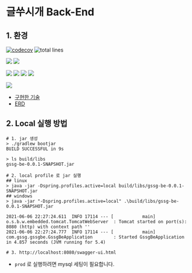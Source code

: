 # 글쑤시개 Back-End

## 1. 환경

[![codecov](https://codecov.io/gh/Dogcument/gssg-be/branch/master/graph/badge.svg?token=R1MG8FC6BQ)](https://codecov.io/gh/Dogcument/gssg-be) ![total lines](https://img.shields.io/tokei/lines/github/Dogcument/gssg-be)

![](https://img.shields.io/badge/spring%20boot-2.5.0-green) ![](https://img.shields.io/badge/java-11-green)

![](https://img.shields.io/badge/h2-1.4.200-blue) ![](https://img.shields.io/badge/mysql-8.0.25-blue) ![](https://img.shields.io/badge/jpa-%20-blue) ![](https://img.shields.io/badge/querydsl-%20-blue)

![](https://img.shields.io/badge/git%20action-%20-yellow)

- [구현한 기술](https://github.com/Dogcument/gssg-be/wiki/%EA%B5%AC%ED%98%84%ED%95%9C-%EA%B8%B0%EC%88%A0-&-%EA%B8%B0%EB%8A%A5)
- [ERD](https://github.com/Dogcument/gssg-be/wiki/ERD)

## 2. Local 실행 방법

```shell
# 1. jar 생성
> ./gradlew bootjar
BUILD SUCCESSFUL in 9s

> ls build/libs
gssg-be-0.0.1-SNAPSHOT.jar

# 2. local profile 로 jar 실행
## linux
> java -jar -Dspring.profiles.active=local build/libs/gssg-be-0.0.1-SNAPSHOT.jar
## windows
> java -jar "-Dspring.profiles.active=local" .\build/libs/gssg-be-0.0.1-SNAPSHOT.jar

2021-06-06 22:27:24.611  INFO 17114 --- [           main] o.s.b.w.embedded.tomcat.TomcatWebServer  : Tomcat started on port(s): 8080 (http) with context path ''
2021-06-06 22:27:24.777  INFO 17114 --- [           main] com.gssg.gssgbe.GssgBeApplication        : Started GssgBeApplication in 4.857 seconds (JVM running for 5.4)

# 3. http://localhost:8080/swagger-ui.html
```

- `prod` 로 실행하려면 mysql 세팅이 필요합니다.

